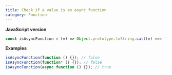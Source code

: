 ```yaml
---
title: Check if a value is an async function
category: Function
---
```


**JavaScript version**

```js
const isAsyncFunction = (v) => Object.prototype.toString.call(v) === '[object AsyncFunction]';
```

**Examples**

```js
isAsyncFunction(function () {}); // false
isAsyncFunction(function* () {}); // false
isAsyncFunction(async function () {}); // true
```
